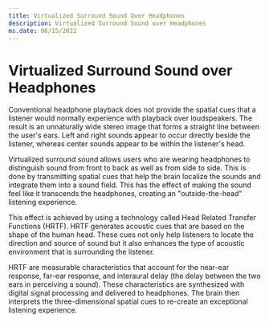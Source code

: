 ```yaml
---
title: Virtualized Surround Sound Over Headphones
description: Virtualized Surround Sound over Headphones
ms.date: 06/15/2022
---
```


# Virtualized Surround Sound over Headphones

Conventional headphone playback does not provide the spatial cues that a listener would normally experience with playback over loudspeakers. The result is an unnaturally wide stereo image that forms a straight line between the user's ears. Left and right sounds appear to occur directly beside the listener, whereas center sounds appear to be within the listener's head.

Virtualized surround sound allows users who are wearing headphones to distinguish sound from front to back as well as from side to side. This is done by transmitting spatial cues that help the brain localize the sounds and integrate them into a sound field. This has the effect of making the sound feel like it transcends the headphones, creating an "outside-the-head" listening experience.

This effect is achieved by using a technology called Head Related Transfer Functions (HRTF). HRTF generates acoustic cues that are based on the shape of the human head. These cues not only help listeners to locate the direction and source of sound but it also enhances the type of acoustic environment that is surrounding the listener.

HRTF are measurable characteristics that account for the near-ear response, far-ear response, and interaural delay (the delay between the two ears in perceiving a sound). These characteristics are synthesized with digital signal processing and delivered to headphones. The brain then interprets the three-dimensional spatial cues to re-create an exceptional listening experience.
